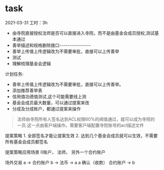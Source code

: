# task

2021-03-31
工时：3h
- 由寺院直接授权法师是否可以直接进入寺院，而不是由基金会成员授权,测试基本通过
- 善举描述和规格删除接口----------------
- 善举上传值上传逻辑改为不需要审批，直接可以上传善举
- 测试
- 理解梳理基金会逻辑

计划任务:
- 善举上传值上传逻辑改为不需要审批，直接可以上传善举。
- 添加推荐善举表
- 信用值功德值测试,这个可能需要线上测
- 基金会成员最大数量，可以通过提案来改
- 分成及分成账户，都通过提案来操作

> 法师由寺院所有人签名达到ACL权限60%的阀值通过，就可以成为寺院的一员 这一点由客户端操作。需要客户端配置寺院账号的acl描述文件

提案策略
    1. 全部签名才能让提案生效
    2. 达到几个基金会成员就可以生效，不需要所有基金会成员都签名





提案策略应用场景
    0账户， 法师， 另外一个合约账户 

场外交易
    a -> 合约账户 
                b -> 法币 -> a
                             a 确认（收款） 
                                        合约账户 -> b


